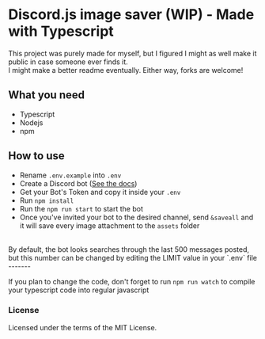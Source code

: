 # Discord.js image saver (WIP) - Made with Typescript

This project was purely made for myself, but I figured I might as well make it public in case someone ever finds it.  
I might make a better readme eventually. Either way, forks are welcome!

## What you need
- Typescript
- Nodejs
- npm

## How to use

- Rename `.env.example` into `.env`
- Create a Discord bot ([See the docs](https://discord.com/developers/docs/intro))
- Get your Bot's Token and copy it inside your `.env`
- Run `npm install`
- Run the `npm run start` to start the bot
- Once you've invited your bot to the desired channel, send `&saveall` and it will save every image attachment to the `assets` folder  
<br>
  By default, the bot looks searches through the last 500 messages posted, but this number can be changed 
  by editing the LIMIT value in your `.env` file
-------


If you plan to change the code, don't forget to run `npm run watch` to compile your typescript code into regular javascript
### License

Licensed under the terms of the MIT License.
